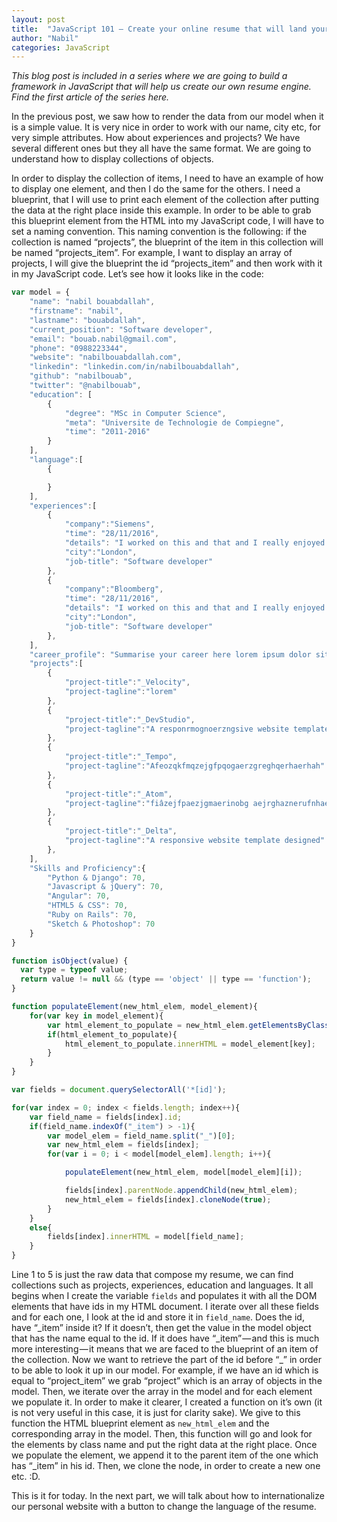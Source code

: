 ```yaml
---
layout: post
title:  "JavaScript 101 — Create your online resume that will land your dream job — Part 3"
author: "Nabil"
categories: JavaScript
---
```

_This blog post is included in a series where we are going to build a framework in JavaScript that will help us create our own resume engine. Find the first article of the series here._

In the previous post, we saw how to render the data from our model when it is a simple value. It is very nice in order to work with our name, city etc, for very simple attributes. How about experiences and projects? We have several different ones but they all have the same format. We are going to understand how to display collections of objects.

In order to display the collection of items, I need to have an example of how to display one element, and then I do the same for the others. I need a blueprint, that I will use to print each element of the collection after putting the data at the right place inside this example. In order to be able to grab this blueprint element from the HTML into my JavaScript code, I will have to set a naming convention. This naming convention is the following: if the collection is named “projects”, the blueprint of the item in this collection will be named “projects_item”. For example, I want to display an array of projects, I will give the blueprint the id “projects_item” and then work with it in my JavaScript code. Let’s see how it looks like in the code:

```javascript
var model = {
	"name": "nabil bouabdallah",
	"firstname": "nabil",
	"lastname": "bouabdallah",
	"current_position": "Software developer",
	"email": "bouab.nabil@gmail.com",
	"phone": "0988223344",
	"website": "nabilbouabdallah.com",
	"linkedin": "linkedin.com/in/nabilbouabdallah",
	"github": "nabilbouab",
	"twitter": "@nabilbouab",
	"education": [
		{
			"degree": "MSc in Computer Science",
			"meta": "Universite de Technologie de Compiegne",
			"time": "2011-2016"
		}
	],
	"language":[
		{

		}
	],
	"experiences":[
		{
			"company":"Siemens",
			"time": "28/11/2016",
			"details": "I worked on this and that and I really enjoyed it.",
			"city":"London",
			"job-title": "Software developer"
		},
		{
			"company":"Bloomberg",
			"time": "28/11/2016",
			"details": "I worked on this and that and I really enjoyed it.",
			"city":"London",
			"job-title": "Software developer"
		},
	],
	"career_profile": "Summarise your career here lorem ipsum dolor sit amet",
	"projects":[
		{
			"project-title":"_Velocity",
			"project-tagline":"lorem"
		},
		{
			"project-title":"_DevStudio",
			"project-tagline":"A responrmognoerzngsive website template designed"
		},
		{
			"project-title":"_Tempo",
			"project-tagline":"Afeozqkfmqzejgfpqogaerzgreghqerhaerhah"
		},
		{
			"project-title":"_Atom",
			"project-tagline":"fiâzejfpaezjgmaerinobg aejrghaznerufnhaezpghnzpegi erghp rz"
		},
		{
			"project-title":"_Delta",
			"project-tagline":"A responsive website template designed"
		},
	],
	"Skills and Proficiency":{
		"Python & Django": 70,
		"Javascript & jQuery": 70,
		"Angular": 70,
		"HTML5 & CSS": 70,
		"Ruby on Rails": 70,
		"Sketch & Photoshop": 70
	}
}

function isObject(value) {
  var type = typeof value;
  return value != null && (type == 'object' || type == 'function');
}

function populateElement(new_html_elem, model_element){
	for(var key in model_element){
		var html_element_to_populate = new_html_elem.getElementsByClassName(key)[0];
		if(html_element_to_populate){
			html_element_to_populate.innerHTML = model_element[key];
		}
	}
}

var fields = document.querySelectorAll('*[id]');

for(var index = 0; index < fields.length; index++){
	var field_name = fields[index].id;
	if(field_name.indexOf("_item") > -1){
		var model_elem = field_name.split("_")[0];
		var new_html_elem = fields[index];
		for(var i = 0; i < model[model_elem].length; i++){

			populateElement(new_html_elem, model[model_elem][i]);

			fields[index].parentNode.appendChild(new_html_elem);
			new_html_elem = fields[index].cloneNode(true);
		}
	}
	else{
		fields[index].innerHTML = model[field_name];
	}
}
```
Line 1 to 5 is just the raw data that compose my resume, we can find collections such as projects, experiences, education and languages. It all begins when I create the variable `fields` and populates it with all the DOM elements that have ids in my HTML document. I iterate over all these fields and for each one, I look at the id and store it in `field_name`. Does the id, have “\_item” inside it? If it doesn’t, then get the value in the model object that has the name equal to the id. If it does have “\_item” — and this is much more interesting — it means that we are faced to the blueprint of an item of the collection. Now we want to retrieve the part of the id before “\_” in order to be able to look it up in our model. For example, if we have an id which is equal to “project\_item” we grab “project” which is an array of objects in the model. Then, we iterate over the array in the model and for each element we populate it. In order to make it clearer, I created a function on it’s own (it is not very useful in this case, it is just for clarity sake). We give to this function the HTML blueprint element as `new_html_elem` and the corresponding array in the model. Then, this function will go and look for the elements by class name and put the right data at the right place. Once we populate the element, we append it to the parent item of the one which has “\_item” in his id. Then, we clone the node, in order to create a new one etc. :D.

This is it for today. In the next part, we will talk about how to internationalize our personal website with a button to change the language of the resume.
